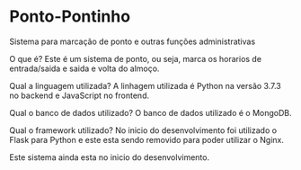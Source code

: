 # Ponto-Pontinho
Sistema para marcação de ponto e outras funções administrativas

O que é?
  Este é um sistema de ponto, ou seja, marca os horarios de entrada/saida e saida e volta do almoço.
  
Qual a linguagem utilizada?
  A linhagem utilizada é Python na versão 3.7.3 no backend e JavaScript no frontend.
  
Qual o banco de dados utilizado?
  O banco de dados utilizado é o MongoDB.
  
Qual o framework utilizado?
  No inicio do desenvolvimento foi utilizado o Flask para Python e este esta sendo removido para poder utilizar o Nginx.
  
Este sistema ainda esta no inicio do desenvolvimento.
